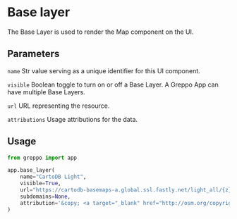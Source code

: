 # Base layer
The Base Layer is used to render the Map component on the UI.

## Parameters
`name` Str value serving as a unique identifier for this UI component.

`visible` Boolean toggle to turn on or off a Base Layer. A Greppo App can have multiple Base Layers.

`url` URL representing the resource.

`attributions` Usage attributions for the data.

## Usage
```python
from greppo import app

app.base_layer(
    name="CartoDB Light",
    visible=True,
    url="https://cartodb-basemaps-a.global.ssl.fastly.net/light_all/{z}/{x}/{y}@2x.png",
    subdomains=None,
    attribution='&copy; <a target="_blank" href="http://osm.org/copyright">OpenStreetMap</a> contributors',
)
```
